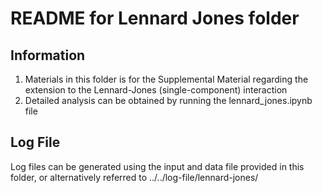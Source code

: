 # README for Lennard Jones folder

## Information
1. Materials in this folder is for the Supplemental Material regarding the extension to the Lennard-Jones (single-component) interaction
2. Detailed analysis can be obtained by running the lennard_jones.ipynb file

## Log File
Log files can be generated using the input and data file provided in this folder, or alternatively referred to ../../log-file/lennard-jones/
